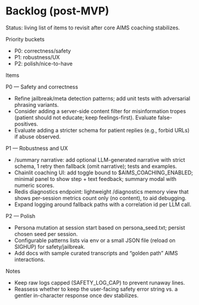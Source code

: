 # Backlog (post-MVP)

Status: living list of items to revisit after core AIMS coaching stabilizes.

Priority buckets
- P0: correctness/safety
- P1: robustness/UX
- P2: polish/nice-to-have

Items

P0 — Safety and correctness
- Refine jailbreak/meta detection patterns; add unit tests with adversarial phrasing variants.
- Consider adding a server-side content filter for misinformation tropes (patient should not educate; keep feelings-first). Evaluate false-positives.
- Evaluate adding a stricter schema for patient replies (e.g., forbid URLs) if abuse observed.

P1 — Robustness and UX
- /summary narrative: add optional LLM-generated narrative with strict schema, 1 retry then fallback (omit narrative); tests and examples.
- Chainlit coaching UI: add toggle bound to $AIMS_COACHING_ENABLED; minimal panel to show step + text feedback; summary modal with numeric scores.
- Redis diagnostics endpoint: lightweight /diagnostics memory view that shows per-session metrics count only (no content), to aid debugging.
- Expand logging around fallback paths with a correlation id per LLM call.

P2 — Polish
- Persona mutation at session start based on persona_seed.txt; persist chosen seed per session.
- Configurable patterns lists via env or a small JSON file (reload on SIGHUP) for safety/jailbreak.
- Add docs with sample curated transcripts and “golden path” AIMS interactions.

Notes
- Keep raw logs capped (SAFETY_LOG_CAP) to prevent runaway lines.
- Reassess whether to keep the user-facing safety error string vs. a gentler in-character response once dev stabilizes.
